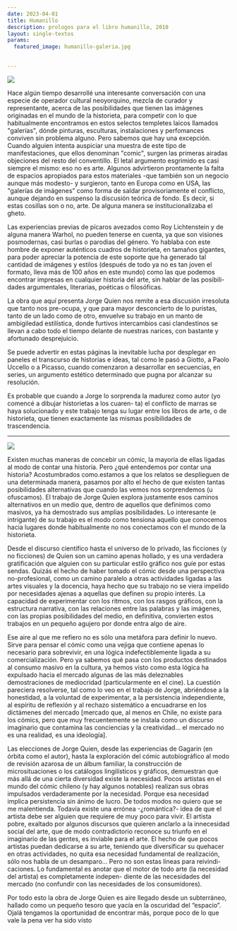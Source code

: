 ```yaml
---
date: 2023-04-01
title: Humanillo
description: prologos para el libro humanillo, 2010
layout: single-textos
params:
  featured_image: humanillo-galeria.jpg

 
---
```


![](/images/textos/h1-titulo.png)

Hace algún tiempo desarrollé una interesante conversación con una especie de operador cultural neoyorquino, mezcla de curador y representante, acerca de las posibilidades que tienen las imágenes originadas en el mundo de la historieta, para competir con lo que habitualmente encontramos en estos selectos templetes laicos llamados "galerías", dónde pinturas, esculturas, instalaciones y perfomances conviven sin problema alguno. Pero sabemos que hay una excepción. Cuando alguien intenta auspiciar una muestra de este tipo de manifestaciones, que ellos denominan "comic", surgen las primeras airadas objeciones del resto del conventillo. El letal argumento esgrimido es casi siempre el mismo: eso no es arte. Algunos advirtieron prontamente la falta de espacios apropiados para estos materiales -que también son un negocio aunque más modesto- y surgieron, tanto en Europa como en USA, las "galerías de imágenes” como forma de saldar provisoriamente el conflicto, aunque dejando en suspenso la discusión teórica de fondo. Es decir, si estas cosillas son o no, arte. De alguna manera se institucionalizaba el gheto.

Las experiencias previas de pícaros avezados como Roy Lichtenstein y de alguna manera Warhol, no pueden tenerse en cuenta, ya que son visiones posmodernas, casi burlas o parodias del género. Yo hablaba con este hombre de exponer auténticos cuadros de historieta, en tamaños gigantes, para poder apreciar la potencia de este soporte que ha generado tal cantidad de imágenes y estilos (después de todo ya no es tan joven el formato, lleva más de 100 años en este mundo) como las que podemos encontrar impresas en cualquier historia del arte, sin hablar de las posibili- dades argumentales, literarias, poéticas o filosóficas.

La obra que aquí presenta Jorge Quien nos remite a esa discusión irresoluta que tanto nos pre-ocupa, y que para mayor desconcierto de lo puristas, tanto de un lado como de otro, envuelve su trabajo en un manto de ambigiledad estilística, donde furtivos intercambios casi clandestinos se llevan a cabo todo el tiempo delante de nuestras narices, con bastante y afortunado desprejuicio.

Se puede advertir en estas páginas la inevitable lucha por desplegar en paneles el transcurso de historias e ideas, tal como le pasó a Giotto, a Paolo Uccello o a Picasso, cuando comenzaron a desarrollar en secuencias, en series, un argumento estético determinado que pugna por alcanzar su resolución.

Es probable que cuando a Jorge lo sorprenda la madurez como autor (yo comencé a dibujar historietas a los cuaren- ta) el conflicto de marras se haya solucionado y este trabajo tenga su lugar entre los libros de arte, o de historieta, que tienen exactamente las mismas posibilidades de trascendencia.  

---

![](/images/textos/h2-titulo.png)  

Existen muchas maneras de concebir un cómic, la mayoría de ellas ligadas al modo de contar una historia. Pero ¿qué entendemos por contar una historia? Acostumbrados como.estamos a que los relatos se desplieguen de una determinada manera, pasamos por alto el hecho de que existen tantas posibilidades alternativas que cuando las vemos nos sorprendemos (u ofuscamos). El trabajo de Jorge Quien explora justamente esos caminos alternativos en un medio que, dentro de aquellos que definimos como masivos, ya ha demostrado sus amplias posibilidades. Lo interesante (e intrigante) de su trabajo es el modo como tensiona aquello que conocemos hacia lugares donde habitualmente no nos conectamos con el mundo de la historieta.

Desde el discurso científico hasta el universo de lo privado, las ficciones (y no ficciones) de Quien son un camino apenas hollado, y es una verdadera gratificación que alguien con su particular estilo gráfico nos guíe por estas sendas. Quizás el hecho de haber tomado el cómic desde una perspectiva no-profesional, como un camino paralelo a otras actividades ligadas a las artes visuales y la docencia, haya hecho que su trabajo no se viera impelido por necesidades ajenas a aquellas que definen su propio interés. La capacidad de experimentar con los ritmos, con los rasgos gráficos, con la estructura narrativa, con las relaciones entre las palabras y las imágenes, con las propias posibilidades del medio, en definitiva, convierten estos trabajos en un pequeño agujero por donde entra algo de aire.

Ese aire al que me refiero no es sólo una metáfora para definir lo nuevo. Sirve para pensar el cómic como una vejiga que contiene apenas lo necesario para sobrevivir, en una lógica indefectiblemente ligada a su comercialización. Pero ya sabemos qué pasa con los productos destinados al consumo masivo en la cultura, ya hemos visto como esta lógica ha expulsado hacia el mercado algunas de las más deleznables demostraciones de mediocridad (particularmente en el cine). La cuestión pareciera resolverse, tal como lo veo en el trabajo de Jorge, abriéndose a la honestidad, a la voluntad de experimentar, a la persistencia independiente, al espíritu de reflexión y al rechazo sistemático a encuadrarse en los dictámenes del mercado [mercado que, al menos en Chile, no existe para los cómics, pero que muy frecuentemente se instala como un discurso imaginario que contamina las conciencias y la creatividad... el mercado no es una realidad, es una ideología].

Las elecciones de Jorge Quien, desde las experiencias de Gagarin (en órbita como el autor), hasta la exploración del cómic autobiográfico al modo de revisión azarosa de un álbum familiar, la construcción de microsituaciones o los catálogos lingilísticos y gráficos, demuestran que más allá de una cierta diversidad existe la necesidad. Pocos artistas en el mundo del cómic chileno (y hay algunos notables) realizan sus obras impulsados verdaderamente por la necesidad. Porque esa necesidad implica persistencia sin ánimo de lucro. De todos modos no quiero que se me malentienda. Todavía existe una errónea -¿romántica?- idea de que el artista debe ser alguien que requiere de muy poco para vivir. El artista pobre, exaltado por algunos discursos que quieren anclarlo a la innecesidad social del arte, que de modo contradictorio reconoce su triunfo en el imaginario de las gentes, es inviable para el arte. El hecho de que pocos artistas puedan dedicarse a su arte, teniendo que diversificar su quehacer en otras actividades, no quita esa necesidad fundamental de realización, sólo nos habla de un desamparo... Pero no son estas líneas para reivindi- caciones. Lo fundamental es anotar que el motor de todo arte (la necesidad del artista) es completamente indepen- diente de las necesidades del mercado (no confundir con las necesidades de los consumidores).

Por todo esto la obra de Jorge Quien es aire llegado desde un subterráneo, hallado como un pequeño tesoro que yacía en la oscuridad del “espacio”. Ojalá tengamos la oportunidad de encontrar más, porque poco de lo que vale la pena ver ha sido visto



